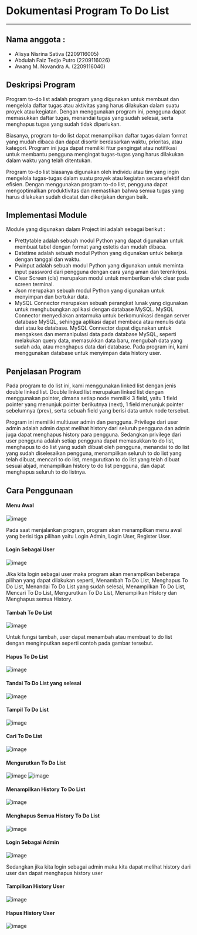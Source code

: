# Dokumentasi Program To Do List
----


## Nama anggota  :
* Alisya Nisrina Sativa    (2209116005)
* Abdulah Faiz Tedjo Putro (2209116026)
* Awang M. Novandra A.     (2209116040)


## Deskripsi Program 

Program to-do list adalah program yang digunakan untuk membuat dan mengelola daftar tugas atau aktivitas yang harus dilakukan dalam suatu proyek atau kegiatan. Dengan menggunakan program ini, pengguna dapat memasukkan daftar tugas, menandai tugas yang sudah selesai, serta menghapus tugas yang sudah tidak diperlukan.

Biasanya, program to-do list dapat menampilkan daftar tugas dalam format yang mudah dibaca dan dapat disortir berdasarkan waktu, prioritas, atau kategori. Program ini juga dapat memiliki fitur pengingat atau notifikasi untuk membantu pengguna mengingat tugas-tugas yang harus dilakukan dalam waktu yang telah ditentukan.

Program to-do list biasanya digunakan oleh individu atau tim yang ingin mengelola tugas-tugas dalam suatu proyek atau kegiatan secara efektif dan efisien. Dengan menggunakan program to-do list, pengguna dapat mengoptimalkan produktivitas dan memastikan bahwa semua tugas yang harus dilakukan sudah dicatat dan dikerjakan dengan baik.


## Implementasi Module

Module yang digunakan dalam Project ini adalah sebagai berikut :


* Prettytable adalah sebuah modul Python yang dapat digunakan untuk membuat tabel dengan format yang estetis dan mudah dibaca.
* Datetime adalah sebuah modul Python yang digunakan untuk bekerja dengan tanggal dan waktu.
* Pwinput adalah sebuah modul Python yang digunakan untuk meminta input password dari pengguna dengan cara yang aman dan terenkripsi.
* Clear Screen (cls) merupakan modul untuk memberikan efek clear pada screen terminal. 
* Json merupakan sebuah modul Python yang digunakan untuk menyimpan dan bertukar data.
* MySQL Connector merupakan sebuah perangkat lunak yang digunakan untuk menghubungkan aplikasi dengan database MySQL. MySQL Connector menyediakan antarmuka untuk berkomunikasi dengan server database MySQL, sehingga aplikasi dapat membaca atau menulis data dari atau ke database. MySQL Connector dapat digunakan untuk mengakses dan memanipulasi data pada database MySQL, seperti melakukan query data, memasukkan data baru, mengubah data yang sudah ada, atau menghapus data dari database. Pada program ini, kami menggunakan database untuk menyimpan data history user.


## Penjelasan Program

Pada program to do list ini, kami menggunakan  linked list dengan jenis double linked list. Double linked list merupakan linked list dengan menggunakan pointer, dimana setiap node memiliki 3 field, yaitu 1 field pointer yang menunjuk pointer berikutnya (next), 1 field menunjuk pointer sebelumnya (prev), serta sebuah field yang berisi data untuk node tersebut.

Program ini memiliki multiuser admin dan pengguna. 
Privilege dari user admin adalah admin dapat melihat history dari seluruh pengguna dan admin juga dapat menghapus history para pengguna. 
Sedangkan privilege dari user pengguna adalah setiap pengguna dapat memasukkan to do list, menghapus to do list yang sudah dibuat oleh pengguna, menandai to do list yang sudah diselesaikan pengguna, menampilkan seluruh to do list yang telah dibuat, mencari to do list, mengurutkan to do list yang telah dibuat sesuai abjad, menampilkan history to do list pengguna, dan dapat menghapus seluruh to do listnya.


## Cara Penggunaan

#### Menu Awal
![image](https://user-images.githubusercontent.com/121870536/232696368-b1a4b68f-d458-40d7-9c31-c85c810ce1a6.png)

Pada saat menjalankan program, program akan menampilkan menu awal yang berisi tiga pilihan yaitu Login Admin, Login User, Register User.


#### Login Sebagai User
![image](https://user-images.githubusercontent.com/121870536/235283100-b3e6271f-b4ec-4d2a-8d67-4c87b6893335.png)

Jika kita login sebagai user maka program akan menampilkan beberapa pilihan yang dapat dilakukan seperti, Menambah To Do List, Menghapus To Do List, Menandai To Do List yang sudah selesai, Menampilkan To Do List, Mencari To Do List, Mengurutkan To Do List, Menampilkan History dan Menghapus semua History.


#### Tambah To Do List
![image](https://user-images.githubusercontent.com/121870536/235283386-97847970-0861-4d53-93a6-b867d0a5e9c9.png)

Untuk fungsi tambah, user dapat menambah atau membuat to do list dengan menginputkan seperti contoh pada gambar tersebut.


#### Hapus To Do List
![image](https://user-images.githubusercontent.com/121870536/235283474-1af4e535-a89d-4306-88c2-ada273553166.png)


#### Tandai To Do List yang selesai
![image](https://user-images.githubusercontent.com/121870536/235283583-8bd76c11-478a-45de-829e-a0a9bc04f94a.png)


#### Tampil To Do List
![image](https://user-images.githubusercontent.com/121870536/235283615-0bf103b6-c6ac-4197-bb0f-7a41b951d0a8.png)


#### Cari To Do List
![image](https://user-images.githubusercontent.com/121870536/235284173-5506c4bb-3c7e-45dc-a193-a70e89c28a69.png)


#### Mengurutkan To Do List
![image](https://user-images.githubusercontent.com/121870536/235284560-870b5de9-3f86-4b1f-be29-c9788b691c99.png)
![image](https://user-images.githubusercontent.com/121870536/235284569-b4cf11ea-0889-4187-ba8c-076356119ba9.png)



#### Menampilkan History To Do List
![image](https://user-images.githubusercontent.com/121870536/235284585-ef41a25a-a6dc-452f-82c5-d89807424c1c.png)


#### Menghapus Semua History To Do List
![image](https://user-images.githubusercontent.com/121870536/235284603-7a790f98-20c0-4546-9bb0-c6b5b5bacaa0.png)




#### Login Sebagai Admin
![image](https://user-images.githubusercontent.com/121870536/235282971-71247699-cd61-493b-81cc-5f0d2a869569.png)

Sedangkan jika kita login sebagai admin maka kita dapat melihat history dari user dan dapat menghapus history user


#### Tampilkan History User
![image](https://user-images.githubusercontent.com/121870536/235285476-1fd59012-dbb8-4d09-976e-1bd45c1c4128.png)


#### Hapus History User
![image](https://user-images.githubusercontent.com/121870536/235285497-a108af72-21c3-478c-b58a-813c5368ee3a.png)

